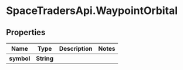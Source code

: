 # SpaceTradersApi.WaypointOrbital

## Properties

Name | Type | Description | Notes
------------ | ------------- | ------------- | -------------
**symbol** | **String** |  | 


